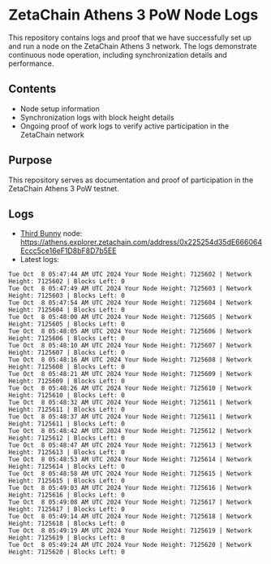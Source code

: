 # ZetaChain Athens 3 PoW Node Logs
This repository contains logs and proof that we have successfully set up and run a node on the ZetaChain Athens 3 network. The logs demonstrate continuous node operation, including synchronization details and performance.

## Contents
- Node setup information
- Synchronization logs with block height details
- Ongoing proof of work logs to verify active participation in the ZetaChain network

## Purpose
This repository serves as documentation and proof of participation in the ZetaChain Athens 3 PoW testnet.

## Logs

- [Third Bunny](https://thirdbunny.xyz/) node: https://athens.explorer.zetachain.com/address/0x225254d35dE666064Eccc5ce16eF1D8bF8D7b5EE
- Latest logs:
```
Tue Oct  8 05:47:44 AM UTC 2024 Your Node Height: 7125602 | Network Height: 7125602 | Blocks Left: 0
Tue Oct  8 05:47:49 AM UTC 2024 Your Node Height: 7125603 | Network Height: 7125603 | Blocks Left: 0
Tue Oct  8 05:47:54 AM UTC 2024 Your Node Height: 7125604 | Network Height: 7125604 | Blocks Left: 0
Tue Oct  8 05:48:00 AM UTC 2024 Your Node Height: 7125605 | Network Height: 7125605 | Blocks Left: 0
Tue Oct  8 05:48:05 AM UTC 2024 Your Node Height: 7125606 | Network Height: 7125606 | Blocks Left: 0
Tue Oct  8 05:48:10 AM UTC 2024 Your Node Height: 7125607 | Network Height: 7125607 | Blocks Left: 0
Tue Oct  8 05:48:16 AM UTC 2024 Your Node Height: 7125608 | Network Height: 7125608 | Blocks Left: 0
Tue Oct  8 05:48:21 AM UTC 2024 Your Node Height: 7125609 | Network Height: 7125609 | Blocks Left: 0
Tue Oct  8 05:48:26 AM UTC 2024 Your Node Height: 7125610 | Network Height: 7125610 | Blocks Left: 0
Tue Oct  8 05:48:32 AM UTC 2024 Your Node Height: 7125611 | Network Height: 7125611 | Blocks Left: 0
Tue Oct  8 05:48:37 AM UTC 2024 Your Node Height: 7125611 | Network Height: 7125611 | Blocks Left: 0
Tue Oct  8 05:48:42 AM UTC 2024 Your Node Height: 7125612 | Network Height: 7125612 | Blocks Left: 0
Tue Oct  8 05:48:47 AM UTC 2024 Your Node Height: 7125613 | Network Height: 7125613 | Blocks Left: 0
Tue Oct  8 05:48:53 AM UTC 2024 Your Node Height: 7125614 | Network Height: 7125614 | Blocks Left: 0
Tue Oct  8 05:48:58 AM UTC 2024 Your Node Height: 7125615 | Network Height: 7125615 | Blocks Left: 0
Tue Oct  8 05:49:03 AM UTC 2024 Your Node Height: 7125616 | Network Height: 7125616 | Blocks Left: 0
Tue Oct  8 05:49:08 AM UTC 2024 Your Node Height: 7125617 | Network Height: 7125617 | Blocks Left: 0
Tue Oct  8 05:49:14 AM UTC 2024 Your Node Height: 7125618 | Network Height: 7125618 | Blocks Left: 0
Tue Oct  8 05:49:19 AM UTC 2024 Your Node Height: 7125619 | Network Height: 7125619 | Blocks Left: 0
Tue Oct  8 05:49:24 AM UTC 2024 Your Node Height: 7125620 | Network Height: 7125620 | Blocks Left: 0
```
